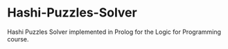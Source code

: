 # Hashi-Puzzles-Solver
Hashi Puzzles Solver implemented in Prolog for the Logic for Programming course.
